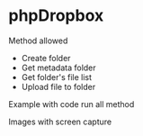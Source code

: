 # phpDropbox

Method allowed

- Create folder
- Get metadata folder
- Get folder's file list
- Upload file to folder

Example with code run all method

Images with screen capture


